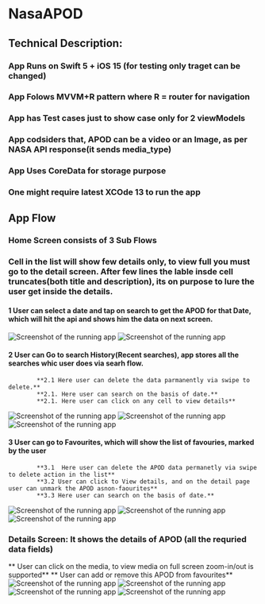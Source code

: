# NasaAPOD

## Technical Description:

### App Runs on Swift 5 + iOS 15 (for testing only traget can be changed) 
### App Folows MVVM+R pattern where R = router for navigation
### App has Test cases just to show case only for 2 viewModels
### App codsiders that, APOD can be a video or an Image, as per NASA API response(it sends media_type)
### App Uses CoreData for storage purpose
### One might require latest XCOde 13 to run the app

## App Flow
### Home Screen consists of 3 Sub Flows
### Cell in the list will show few details only, to view full you must go to the detail screen. After few lines the lable insde cell truncates(both title and description), its on purpose to lure the user get inside the details.
#### 1 User can select a date and tap on search to get the APOD for that Date, which will hit the api and shows him the data on next screen.
![Screenshot of the running app](home.png)
![Screenshot of the running app](homeDate.png)

#### 2 User can Go to search History(Recent searches), app stores all the searches whic user does via searh flow. 
            **2.1 Here user can delete the data parmanently via swipe to delete.**
            **2.1. Here user can search on the basis of date.**
            **2.1. Here user can click on any cell to view details**
![Screenshot of the running app](recentSearches.png)
![Screenshot of the running app](historyEmpty.png)
![Screenshot of the running app](search.png)

#### 3 User can go to Favourites, which will show the list of favouries, marked by the user
            **3.1  Here user can delete the APOD data permanetly via swipe to delete action in the list**
            **3.2 User can click to View details, and on the detail page user can unmark the APOD asnon-faourites**
            **3.3 Here user can search on the basis of date.**
![Screenshot of the running app](Favourites.png)
![Screenshot of the running app](favouritesEmpty.png)
![Screenshot of the running app](Swipe.png)


### Details Screen: It shows the details of APOD (all the requried data fields)
** User can click on the media, to view media on full screen zoom-in/out is supported** 
** User can add or remove this APOD from favourites**
![Screenshot of the running app](detailsImage.png)
![Screenshot of the running app](AddedToFavourites.png)
![Screenshot of the running app](ImagePreview.png)
![Screenshot of the running app](DetailsWithPlaceholder.png)

